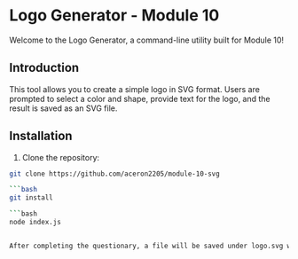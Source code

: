 # Logo Generator - Module 10

Welcome to the Logo Generator, a command-line utility built for Module 10!

## Introduction

This tool allows you to create a simple logo in SVG format. Users are prompted to select a color and shape, provide text for the logo, and the result is saved as an SVG file.

## Installation

1. Clone the repository:

```bash
git clone https://github.com/aceron2205/module-10-svg

```bash
git install

```bash
node index.js


After completing the questionary, a file will be saved under logo.svg with your requirements provided.

